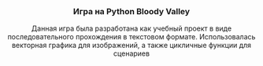 <!-- PROJECT LOGO -->
<br />
<div align="center">

  <h3 align="center">Игра на Python Bloody Valley</h3>

  <p align="center">
    Данная игра была разработана как учебный проект в виде последовательного прохождения в текстовом формате.
    Использовалась векторная графика для изображений, а также цикличные функции для сценариев
    <br />
    <br />
    <br />
  </p>
</div>
